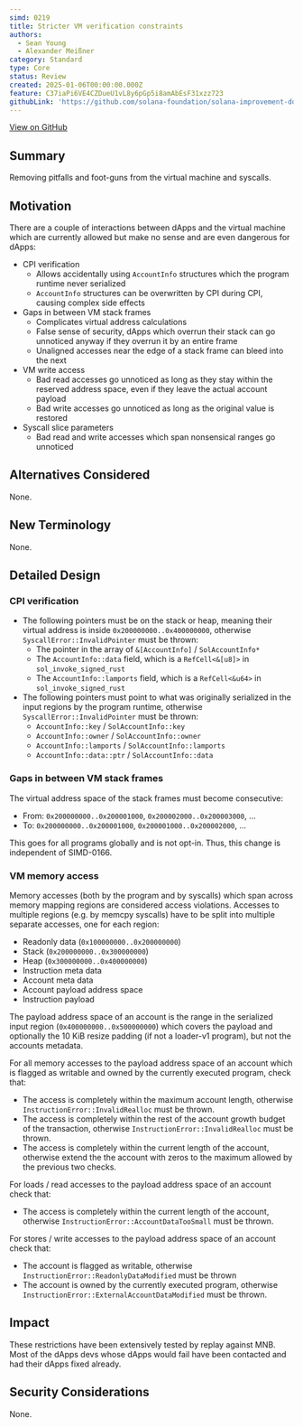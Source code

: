```yaml
---
simd: 0219
title: Stricter VM verification constraints
authors:
  - Sean Young
  - Alexander Meißner
category: Standard
type: Core
status: Review
created: 2025-01-06T00:00:00.000Z
feature: C37iaPi6VE4CZDueU1vL8y6pGp5i8amAbEsF31xzz723
githubLink: 'https://github.com/solana-foundation/solana-improvement-documents/pull/219'
---
```

[View on GitHub](https://github.com/solana-foundation/solana-improvement-documents/pull/219)


## Summary

Removing pitfalls and foot-guns from the virtual machine and syscalls.

## Motivation

There are a couple of interactions between dApps and the virtual machine which
are currently allowed but make no sense and are even dangerous for dApps:

- CPI verification
  - Allows accidentally using `AccountInfo` structures which the program
  runtime never serialized
  - `AccountInfo` structures can be overwritten by CPI during CPI, causing
  complex side effects
- Gaps in between VM stack frames
  - Complicates virtual address calculations
  - False sense of security, dApps which overrun their stack can go unnoticed
  anyway if they overrun it by an entire frame
  - Unaligned accesses near the edge of a stack frame can bleed into the next
- VM write access
  - Bad read accesses go unnoticed as long as they stay within the reserved
  address space, even if they leave the actual account payload
  - Bad write accesses go unnoticed as long as the original value is restored
- Syscall slice parameters
  - Bad read and write accesses which span nonsensical ranges go unnoticed

## Alternatives Considered

None.

## New Terminology

None.

## Detailed Design

### CPI verification

- The following pointers must be on the stack or heap,
meaning their virtual address is inside `0x200000000..0x400000000`,
otherwise `SyscallError::InvalidPointer` must be thrown:
  - The pointer in the array of `&[AccountInfo]` / `SolAccountInfo*`
  - The `AccountInfo::data` field,
  which is a `RefCell<&[u8]>` in `sol_invoke_signed_rust`
  - The `AccountInfo::lamports` field,
  which is a `RefCell<&u64>` in `sol_invoke_signed_rust`
- The following pointers must point to what was originally serialized in the
input regions by the program runtime,
otherwise `SyscallError::InvalidPointer` must be thrown:
  - `AccountInfo::key` / `SolAccountInfo::key`
  - `AccountInfo::owner` / `SolAccountInfo::owner`
  - `AccountInfo::lamports` / `SolAccountInfo::lamports`
  - `AccountInfo::data::ptr` / `SolAccountInfo::data`

### Gaps in between VM stack frames

The virtual address space of the stack frames must become consecutive:

- From: `0x200000000..0x200001000`, `0x200002000..0x200003000`, ...
- To: `0x200000000..0x200001000`, `0x200001000..0x200002000`, ...

This goes for all programs globally and is not opt-in.
Thus, this change is independent of SIMD-0166.

### VM memory access

Memory accesses (both by the program and by syscalls) which span across memory
mapping regions are considered access violations. Accesses to multiple regions
(e.g. by memcpy syscalls) have to be split into multiple separate accesses,
one for each region:

- Readonly data (`0x100000000..0x200000000`)
- Stack (`0x200000000..0x300000000`)
- Heap (`0x300000000..0x400000000`)
- Instruction meta data
- Account meta data
- Account payload address space
- Instruction payload

The payload address space of an account is the range in the serialized input
region (`0x400000000..0x500000000`) which covers the payload and optionally the
10 KiB resize padding (if not a loader-v1 program), but not the accounts
metadata.

For all memory accesses to the payload address space of an account which is
flagged as writable and owned by the currently executed program, check that:

- The access is completely within the maximum account length,
otherwise `InstructionError::InvalidRealloc` must be thrown.
- The access is completely within the rest of the account growth budget of the
transaction, otherwise `InstructionError::InvalidRealloc` must be thrown.
- The access is completely within the current length of the account,
otherwise extend the the account with zeros to the maximum allowed by the
previous two checks.

For loads / read accesses to the payload address space of an account check
that:

- The access is completely within the current length of the account,
otherwise `InstructionError::AccountDataTooSmall` must be thrown.

For stores / write accesses to the payload address space of an account check
that:

- The account is flagged as writable,
otherwise `InstructionError::ReadonlyDataModified` must be thrown
- The account is owned by the currently executed program,
otherwise `InstructionError::ExternalAccountDataModified` must be thrown.

## Impact

These restrictions have been extensively tested by replay against MNB.
Most of the dApps devs whose dApps would fail have been contacted and had
their dApps fixed already.

## Security Considerations

None.
